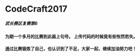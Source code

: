 # CodeCraft2017
##### 武长赛区复赛第6

#### 为期一个多月的比赛到此画上句号。 上传代码的时候竟有些怅然若失。
#### 通过比赛锻炼了自己，也认识到了不足，大家一起，继续加油努力吧！
